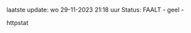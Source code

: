 laatste update: 
wo 29-11-2023 21:18   uur 
Status: FAALT - geel - 
<div class="service Y">httpstat</div>